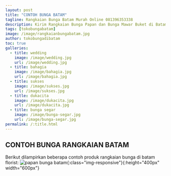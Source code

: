 ```yaml
---
layout: post
title: "CONTOH BUNGA BATAM"
tagline: Rangkaian Bunga Batam Murah Online 081396353338
description: Kirim Rangkaian Bunga Papan dan Bunga Mawar Buket di Batam kini semakin mudah dan simpel karena hadirnya salah satu florist kota batam terbaik.
tags: [tokobungabatam]
image: /image/rangkaianbungabatam.jpg
author: tokobungadibatam
toc: true
galleries:
  - title: wedding
    image: /image/wedding.jpg
    url: /image/wedding.jpg
  - title: bahagia
    image: /image/bahagia.jpg
    url: /image/bahagia.jpg
  - title: sukses
    image: /image/sukses.jpg
    url: /image/sukses.jpg
  - title: dukacita
    image: /image/dukacita.jpg
    url: /image/dukacita.jpg
  - title: bunga segar
    image: /image/bunga-segar.jpg
    url: /image/bunga-segar.jpg
permalink: /:title.html
---
```


## CONTOH BUNGA RANGKAIAN BATAM
Berikut dilampirkan beberapa contoh produk rangkaian bunga di batam florist:
![papan bunga batam]({{site.url}}/image/papanbungabatam.jpg "papan bunga batam"){:class="img-responsive"}{:height="400px" width="600px"}
